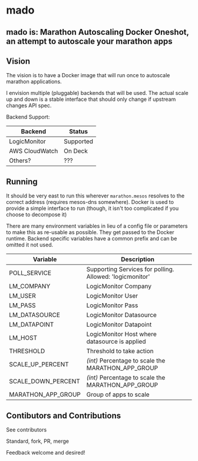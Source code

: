 # mado
mado is: Marathon Autoscaling Docker Oneshot, an attempt to autoscale your marathon apps
--------

## Vision
The vision is to have a Docker image that will run once to autoscale marathon applications.

I envision multiple (pluggable) backends that will be used. The actual scale up and down is a stable interface that should only change if upstream changes API spec.

Backend Support:

| Backend | Status |
| ----- | ----- |
| LogicMonitor | Supported |
| AWS CloudWatch | On Deck |
| Others? | ??? |

## Running
It should be very east to run this wherever `marathon.mesos` resolves to the correct address (requires mesos-dns somewhere). Docker is used to provide a simple interface to run (though, it isn't too complicated if you choose to decompose it)

There are many environment variables in lieu of a config file or parameters to make this as re-usable as possible. They get passed to the Docker runtime. Backend specific variables have a common prefix and can be omitted it not used.

| Variable | Description |
| ------ | ------ |
| POLL_SERVICE | Supporting Services for polling. Allowed: 'logicmonitor' |
| LM_COMPANY | LogicMonitor Company |
| LM_USER | LogicMonitor User |
| LM_PASS | LogicMonitor Pass |
| LM_DATASOURCE | LogicMonitor Datasource |
| LM_DATAPOINT | LogicMonitor Datapoint |
| LM_HOST | LogicMonitor Host where datasource is applied |
| THRESHOLD | Threshold to take action |
| SCALE_UP_PERCENT | *(int)* Percentage to scale the MARATHON_APP_GROUP |
| SCALE_DOWN_PERCENT | *(int)* Percentage to scale the MARATHON_APP_GROUP |
| MARATHON_APP_GROUP | Group of apps to scale |

## Contibutors and Contributions
See contributors

Standard, fork, PR, merge

Feedback welcome and desired!
